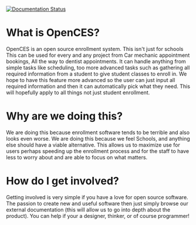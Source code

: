 [![Documentation Status](https://readthedocs.org/projects/opences/badge/?version=latest)](http://opences.readthedocs.io/en/latest/?badge=latest)

# What is OpenCES?

OpenCES is an open source enrollment system. This isn't just for schools
This can be used for every and any project from Car mechanic appointment
bookings, All the way to dentist appointments. It can handle anything
from simple tasks like scheduling, too more advanced tasks such as
gathering all required information from a student to give student
classes to enroll in. We hope to have this feature more advanced
so the user can just input all required information and then it
can automatically pick what they need. This will hopefully apply to all
things not just student enrollment.

# Why are we doing this?

We are doing this because enrollment software tends to be terrible and also looks even worse. 
We are doing this because we feel Schools, and anything else should have a viable alternative.
This allows us to maximize use for users perhaps speeding up the enrollment process 
and for the staff to have less to worry about and are able to focus on what matters. 

# How do I get involved? 

Getting involved is very simple if you have a love for open source software. The passion to create new and 
useful software then just simply browse our external documentation (this will allow us to go into depth 
about the product). You can help if your a designer, thinker, or of course programmer!

